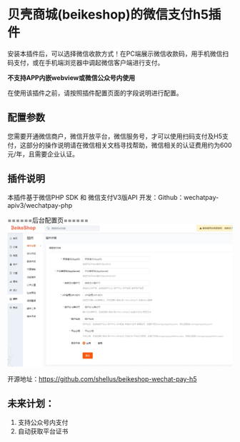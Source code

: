 # 贝壳商城(beikeshop)的微信支付h5插件

安装本插件后，可以选择微信收款方式！在PC端展示微信收款码，用手机微信扫码支付，或在手机端浏览器中调起微信客户端进行支付。

**不支持APP内嵌webview或微信公众号内使用**

在使用该插件之前，请按照插件配置页面的字段说明进行配置。


## 配置参数

您需要开通微信商户，微信开放平台，微信服务号，才可以使用扫码支付及H5支付，这部分的操作说明请在微信相关文档寻找帮助，微信相关的认证费用约为600元/年，且需要企业认证。


## 插件说明

本插件基于微信PHP SDK 和 微信支付V3版API 开发：Github：wechatpay-apiv3/wechatpay-php


======后台配置页======
![image](Static/image/preview.jpg)



开源地址：https://github.com/shellus/beikeshop-wechat-pay-h5

## 未来计划：

1. 支持公众号内支付
2. 自动获取平台证书
